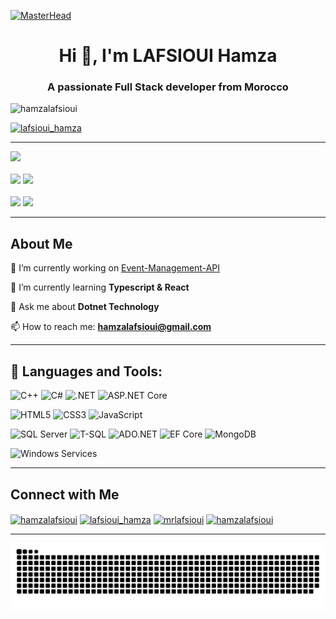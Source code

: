[![MasterHead](https://hackernoon.com/images/f2px36fy.gif)](https://hamzalafsioui.io)
<h1 align="center">Hi 👋, I'm LAFSIOUI Hamza </h1>
<h3 align="center">A passionate Full Stack developer from Morocco</h3>

<p align="left"> <img src="https://komarev.com/ghpvc/?username=hamzalafsioui&label=Profile%20views&color=0e75b6&style=flat" alt="hamzalafsioui" /> </p>

<p align="left"> 
  <a href="https://linkedin.com/in/hamzalafsioui" target="blank">
    <img src="https://img.shields.io/twitter/follow/lafsioui_hamza?logo=twitter&style=for-the-badge" alt="lafsioui_hamza" />
  </a> 
</p>

---

![](http://github-profile-summary-cards.vercel.app/api/cards/profile-details?username=hamzalafsioui&theme=tokyonight)  
<br>
![](http://github-profile-summary-cards.vercel.app/api/cards/repos-per-language?username=hamzalafsioui&theme=tokyonight) 
![](http://github-profile-summary-cards.vercel.app/api/cards/most-commit-language?username=hamzalafsioui&theme=tokyonight)  
<br>
![](http://github-profile-summary-cards.vercel.app/api/cards/stats?username=hamzalafsioui&theme=tokyonight) 
![](http://github-profile-summary-cards.vercel.app/api/cards/productive-time?username=hamzalafsioui&theme=tokyonight&utcOffset=1)

---

## About Me  

🔭 I’m currently working on [Event-Management-API](https://github.com/hamzalafsioui/Event-Management-API)  

🌱 I’m currently learning **Typescript & React**  

💬 Ask me about **Dotnet Technology**  

📫 How to reach me: **hamzalafsioui@gmail.com**  

---

## 🚀 Languages and Tools:
![C++](https://img.shields.io/badge/C++-00599C?style=for-the-badge&logo=c%2B%2B&logoColor=white)
![C#](https://img.shields.io/badge/c%23-%23239120.svg?style=for-the-badge&logo=csharp&logoColor=white)
![.NET](https://img.shields.io/badge/.NET-5C2D91?style=for-the-badge&logo=dotnet&logoColor=white)
![ASP.NET Core](https://img.shields.io/badge/ASP.NET_Core-512BD4?style=for-the-badge&logo=dotnet&logoColor=white)

![HTML5](https://img.shields.io/badge/html5-%23E34F26.svg?style=for-the-badge&logo=html5&logoColor=white)
![CSS3](https://img.shields.io/badge/css3-%231572B6.svg?style=for-the-badge&logo=css3&logoColor=white)
![JavaScript](https://img.shields.io/badge/javascript-%23F7DF1E.svg?style=for-the-badge&logo=javascript&logoColor=black)

![SQL Server](https://img.shields.io/badge/Microsoft%20SQL%20Server-CC2927?style=for-the-badge&logo=microsoft%20sql%20server&logoColor=white)
![T-SQL](https://img.shields.io/badge/T--SQL-00758F?style=for-the-badge&logo=microsoftsqlserver&logoColor=white)
![ADO.NET](https://img.shields.io/badge/ADO.NET-512BD4?style=for-the-badge&logo=dotnet&logoColor=white)
![EF Core](https://img.shields.io/badge/Entity%20Framework%20Core-5C2D91?style=for-the-badge&logo=.net&logoColor=white)
![MongoDB](https://img.shields.io/badge/MongoDB-%234ea94b.svg?style=for-the-badge&logo=mongodb&logoColor=white)

![Windows Services](https://img.shields.io/badge/Windows%20Services-0078D7?style=for-the-badge&logo=windows&logoColor=white)

---

## Connect with Me

<p align="left">
<a href="https://linkedin.com/in/hamzalafsioui" target="blank"><img align="center" src="https://raw.githubusercontent.com/rahuldkjain/github-profile-readme-generator/master/src/images/icons/Social/linked-in-alt.svg" alt="hamzalafsioui" height="30" width="40" /></a>
<a href="https://twitter.com/lafsioui_hamza" target="blank"><img align="center" src="https://raw.githubusercontent.com/rahuldkjain/github-profile-readme-generator/master/src/images/icons/Social/twitter.svg" alt="lafsioui_hamza" height="30" width="40" /></a>
<a href="https://instagram.com/mrlafsioui" target="blank"><img align="center" src="https://raw.githubusercontent.com/rahuldkjain/github-profile-readme-generator/master/src/images/icons/Social/instagram.svg" alt="mrlafsioui" height="30" width="40" /></a>
<a href="https://www.leetcode.com/hamzalafsioui" target="blank"><img align="center" src="https://raw.githubusercontent.com/rahuldkjain/github-profile-readme-generator/master/src/images/icons/Social/leet-code.svg" alt="hamzalafsioui" height="30" width="40" /></a>
</p>

---
<picture>
  <source media="(prefers-color-scheme: dark)" srcset="https://raw.githubusercontent.com/hamzalafsioui/hamzalafsioui/output/github-snake-dark.svg" />
  <source media="(prefers-color-scheme: light)" srcset="https://raw.githubusercontent.com/hamzalafsioui/hamzalafsioui/output/github-snake.svg" />
  <img alt="github-snake" src="https://raw.githubusercontent.com/hamzalafsioui/hamzalafsioui/output/github-snake.svg" />
</picture>

